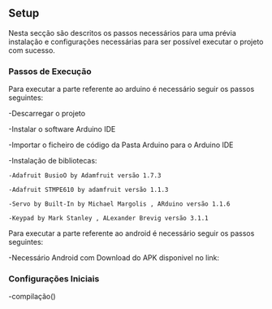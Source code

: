 

## Setup 
Nesta secção são descritos os passos necessários para uma prévia instalação e configurações necessárias para ser possível executar o projeto com sucesso. 

### Passos de Execução

Para executar a parte referente ao arduino é necessário seguir os passos seguintes:

-Descarregar o projeto

-Instalar o software Arduino IDE

-Importar o ficheiro de código da Pasta Arduino para o Arduino IDE

-Instalação de bibliotecas:

    -Adafruit BusioO by Adamfruit versão 1.7.3
    
    -Adafruit STMPE610 by adamfruit versão 1.1.3
    
    -Servo by Built-In by Michael Margolis , ARduino versão 1.1.6
    
    -Keypad by Mark Stanley , ALexander Brevig versão 3.1.1
    
    
Para executar a parte referente ao android é necessário seguir os passos seguintes:

-Necessário Android com 
Download do APK disponivel no link: 


### Configurações Iniciais 
-compilação()





